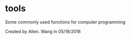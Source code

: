 # tools
Some commonly used functions for computer programming

Created by Allen. Wang in 05/18/2018
